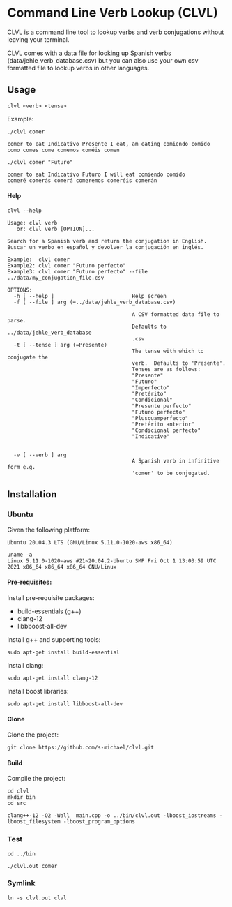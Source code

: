 # Command Line Verb Lookup (CLVL)

CLVL is a command line tool to lookup verbs and verb conjugations without leaving your terminal.  

CLVL comes with a data file for looking up Spanish verbs (data/jehle_verb_database.csv) but you can also use your own csv formatted file to lookup verbs in other languages.

## Usage

`clvl <verb> <tense>`

Example:

```shell
./clvl comer

comer to eat Indicativo Presente I eat, am eating comiendo comido
como comes come comemos coméis comen

./clvl comer "Futuro"

comer to eat Indicativo Futuro I will eat comiendo comido
comeré comerás comerá comeremos comeréis comerán
```

#### Help

```shell
clvl --help

Usage: clvl verb 
   or: clvl verb [OPTION]...

Search for a Spanish verb and return the conjugation in English.
Buscar un verbo en español y devolver la conjugación en inglés.

Example:  clvl comer
Example2: clvl comer "Futuro perfecto"
Example3: clvl comer "Futuro perfecto" --file ../data/my_conjugation_file.csv 

OPTIONS:
  -h [ --help ]                         Help screen
  -f [ --file ] arg (=../data/jehle_verb_database.csv)
                                        
                                        A CSV formatted data file to parse. 
                                        Defaults to ../data/jehle_verb_database
                                        .csv
  -t [ --tense ] arg (=Presente)        
                                        The tense with which to conjugate the 
                                        verb.  Defaults to 'Presente'.
                                        Tenses are as follows:
                                        "Presente"
                                        "Futuro"
                                        "Imperfecto"
                                        "Pretérito"
                                        "Condicional"
                                        "Presente perfecto"
                                        "Futuro perfecto"
                                        "Pluscuamperfecto"
                                        "Pretérito anterior"
                                        "Condicional perfecto"
                                        "Indicative"
                                        
                                        
  -v [ --verb ] arg                     
                                        A Spanish verb in infinitive form e.g. 
                                        'comer' to be conjugated.

```

## Installation


### Ubuntu  

Given the following platform:

```
Ubuntu 20.04.3 LTS (GNU/Linux 5.11.0-1020-aws x86_64)

uname -a
Linux 5.11.0-1020-aws #21~20.04.2-Ubuntu SMP Fri Oct 1 13:03:59 UTC 2021 x86_64 x86_64 x86_64 GNU/Linux
```

#### Pre-requisites:

Install pre-requisite packages:
- build-essentials (g++)
- clang-12
- libbboost-all-dev

Install g++ and supporting tools:

```
sudo apt-get install build-essential
```

Install clang:

```
sudo apt-get install clang-12
```

Install boost libraries:

```
sudo apt-get install libboost-all-dev
```

#### Clone

Clone the project:

```
git clone https://github.com/s-michael/clvl.git
```

#### Build

Compile the project:

```
cd clvl
mkdir bin
cd src

clang++-12 -O2 -Wall  main.cpp -o ../bin/clvl.out -lboost_iostreams -lboost_filesystem -lboost_program_options 
```
 
### Test

```
cd ../bin

./clvl.out comer

```

### Symlink

```
ln -s clvl.out clvl
```
